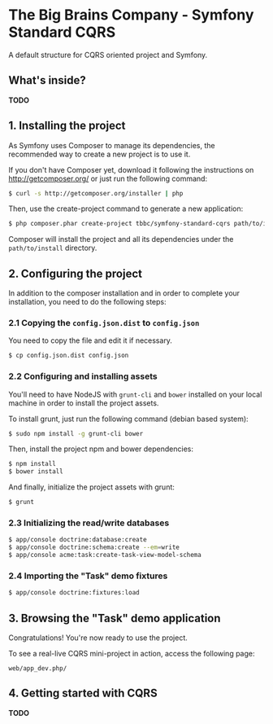 # The Big Brains Company - Symfony Standard CQRS

A default structure for CQRS oriented project and Symfony.

## What's inside?

**TODO**


## 1. Installing the project

As Symfony uses Composer to manage its dependencies, the recommended way to create a new project is to use it.

If you don't have Composer yet, download it following the instructions on http://getcomposer.org/ or just run the following command:

```bash
$ curl -s http://getcomposer.org/installer | php
```

Then, use the create-project command to generate a new application:

```bash
$ php composer.phar create-project tbbc/symfony-standard-cqrs path/to/install
```

Composer will install the project and all its dependencies under the `path/to/install` directory.


## 2. Configuring the project

In addition to the composer installation and in order to complete your installation, you need to do the following steps:

### 2.1 Copying the `config.json.dist` to `config.json`

You need to copy the file and edit it if necessary.

```bash
$ cp config.json.dist config.json
```

### 2.2 Configuring and installing assets

You'll need to have NodeJS with `grunt-cli` and `bower` installed on your local machine in order to install the project assets.

To install grunt, just run the following command (debian based system):

```bash
$ sudo npm install -g grunt-cli bower
```

Then, install the project npm and bower dependencies:

```bash
$ npm install
$ bower install
```

And finally, initialize the project assets with grunt:

```bash
$ grunt
```

### 2.3 Initializing the read/write databases

```bash
$ app/console doctrine:database:create
$ app/console doctrine:schema:create --em=write
$ app/console acme:task:create-task-view-model-schema
```

### 2.4 Importing the "Task" demo fixtures

```bash
$ app/console doctrine:fixtures:load
```

## 3. Browsing the "Task" demo application

Congratulations! You're now ready to use the project.

To see a real-live CQRS mini-project in action, access the following page:

```
web/app_dev.php/
```

## 4. Getting started with CQRS

**TODO**